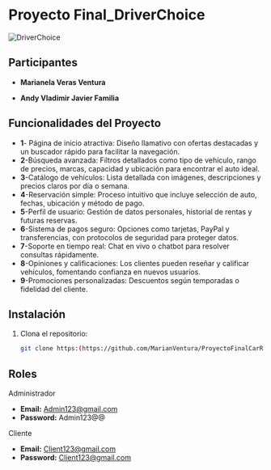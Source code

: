 # Proyecto Final_DriverChoice

![DriverChoice](https://github.com/user-attachments/assets/a07d647c-a183-4373-bde0-cc647b95e2aa)

## Participantes

- **Marianela Veras Ventura**
  
- **Andy Vladimir Javier Familia**

## Funcionalidades del Proyecto

- **1**- Página de inicio atractiva: Diseño llamativo con ofertas destacadas y un buscador rápido para facilitar la navegación.
- **2**-Búsqueda avanzada: Filtros detallados como tipo de vehículo, rango de precios, marcas, capacidad y ubicación para encontrar el auto ideal.
- **3**-Catálogo de vehículos: Lista detallada con imágenes, descripciones y precios claros por día o semana.
- **4**-Reservación simple: Proceso intuitivo que incluye selección de auto, fechas, ubicación y método de pago.
- **5**-Perfil de usuario: Gestión de datos personales, historial de rentas y futuras reservas.
- **6**-Sistema de pagos seguro: Opciones como tarjetas, PayPal y transferencias, con protocolos de seguridad para proteger datos.
- **7**-Soporte en tiempo real: Chat en vivo o chatbot para resolver consultas rápidamente.
- **8**-Opiniones y calificaciones: Los clientes pueden reseñar y calificar vehículos, fomentando confianza en nuevos usuarios.
- **9**-Promociones personalizadas: Descuentos según temporadas o fidelidad del cliente.

## Instalación

1. Clona el repositorio:
   ```bash
   git clone https:(https://github.com/MarianVentura/ProyectoFinalCarRental.git)
   
## Roles
   Administrador 
 - **Email:** Admin123@gmail.com
 - **Password:** Admin123@@

Cliente
- **Email:** Client123@gmail.com
- **Password:** Client123@gmail.com
